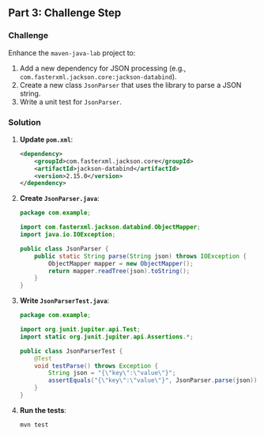 ## Part 3: Challenge Step

### Challenge
Enhance the `maven-java-lab` project to:

1. Add a new dependency for JSON processing (e.g., `com.fasterxml.jackson.core:jackson-databind`).
2. Create a new class `JsonParser` that uses the library to parse a JSON string.
3. Write a unit test for `JsonParser`.

### Solution

1. **Update `pom.xml`**:
   ```xml
   <dependency>
       <groupId>com.fasterxml.jackson.core</groupId>
       <artifactId>jackson-databind</artifactId>
       <version>2.15.0</version>
   </dependency>
   ```

2. **Create `JsonParser.java`**:
   ```java
   package com.example;

   import com.fasterxml.jackson.databind.ObjectMapper;
   import java.io.IOException;

   public class JsonParser {
       public static String parse(String json) throws IOException {
           ObjectMapper mapper = new ObjectMapper();
           return mapper.readTree(json).toString();
       }
   }
   ```

3. **Write `JsonParserTest.java`**:
   ```java
   package com.example;

   import org.junit.jupiter.api.Test;
   import static org.junit.jupiter.api.Assertions.*;

   public class JsonParserTest {
       @Test
       void testParse() throws Exception {
           String json = "{\"key\":\"value\"}";
           assertEquals("{\"key\":\"value\"}", JsonParser.parse(json));
       }
   }
   ```

4. **Run the tests**:
   ```bash
   mvn test
   ```